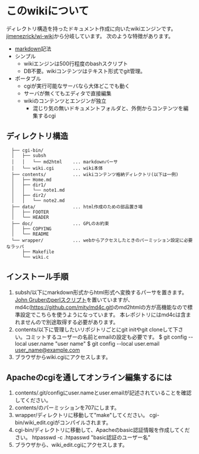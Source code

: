 このwikiについて
================

ディレクトリ構造を持ったドキュメント作成に向いたwikiエンジンです。
[jimenezrick/wi-wiki](https://github.com/jimenezrick/wi-wiki)から分岐しています。
次のような特徴があります。

- [markdown](https://ja.wikipedia.org/wiki/Markdown)記法
- シンプル
  - wikiエンジンは500行程度のbashスクリプト
  - DB不要。wikiコンテンツはテキスト形式でgit管理。
- ポータブル
  - cgiが実行可能なサーバなら大体どこでも動く
  - サーバが無くてもエディタで直接編集
  - wikiのコンテンツとエンジンが独立
    - 混じり気の無いドキュメントフォルダと、外側からコンテンツを編集するcgi


ディレクトリ構造
----------------

```
  ├── cgi-bin/
  │   ├── subsh
  │   │   └── md2html    ... markdownパーサ
  │   └── wiki.cgi       ... wiki本体
  ├── contents/          ... wikiコンテンツ格納ディレクトリ(以下は一例)
  │   ├── Home.md
  │   ├── dir1/
  │   │   └── note1.md
  │   ├── dir2/
  │   │   └── note2.md
  ├── data/              ... html作成のための部品置き場
  │   ├── FOOTER
  │   └── HEADER
  ├── doc/               ... GPLのお約束
  │   ├── COPYING
  │   └── README
  └── wrapper/           ... webからアクセスしたときのパーミッション設定に必要なラッパ
      ├── Makefile
      └── wiki.c
```

インストール手順
----------------

1. subsh/以下にmarkdown形式からhtml形式へ変換するパーサを置きます。
   [John Gruberのperlスクリプト](https://daringfireball.net/projects/markdown/)を置いていますが、
   md4c(https://github.com/mity/md4c.git)のmd2htmlの方が高機能なので標準設定でこちらを使うようになっています。
   本レポジトリにはmd4cは含まれませんので別途取得する必要があります。
2. contents/以下に管理したいリポジトリごとにgit initやgit cloneして下さい。コミットするユーザーの名前とemailの設定も必要です。
   $ git config --local user.name "user name"
   $ git config --local user.email user_name@example.com
3. ブラウザからwiki.cgiにアクセスします。

Apacheのcgiを通してオンライン編集するには
-----------------------------------------

1. contents/.git/configにuser.nameとuser.emailが記述されていることを確認してください。
2. contents/のパーミッションを707にします。
3. wrapper/ディレクトリに移動して"make"してください。
   cgi-bin/wiki_edit.cgiがコンパイルされます。
4. cgi-bin/ディレクトリに移動して、Apacheのbasic認証情報を作成してください。
   htpasswd -c .htpasswd "basic認証のユーザー名"
5. ブラウザから、wiki_edit.cgiにアクセスします。
